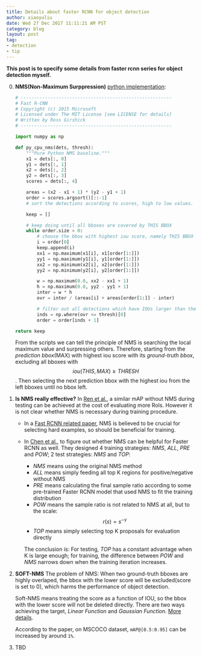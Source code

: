 ```yaml
---
title: Details about faster RCNN for object detection
author: xiaoyuliu
date: Wed 27 Dec 2017 11:11:21 AM PST
category: blog
layout: post
tag:
- detection
- tip
---
```


**This post is to specify some details from faster rcnn series for object detection myself.**

0. **NMS(Non-Maximum Surppression)**
    [python implementation][1]:

    ```py
    # --------------------------------------------------------
    # Fast R-CNN
    # Copyright (c) 2015 Microsoft
    # Licensed under The MIT License [see LICENSE for details]
    # Written by Ross Girshick
    # --------------------------------------------------------

    import numpy as np

    def py_cpu_nms(dets, thresh):
        """Pure Python NMS baseline."""
        x1 = dets[:, 0]
        y1 = dets[:, 1]
        x2 = dets[:, 2]
        y2 = dets[:, 3]
        scores = dets[:, 4]

        areas = (x2 - x1 + 1) * (y2 - y1 + 1)
        order = scores.argsort()[::-1] 
        # sort the detections according to scores, high to low values.

        keep = []

        # keep doing until all bboxes are covered by THIS BBOX
        while order.size > 0: 
            # choose the bbox with highest iou score, namely THIS BBOX
            i = order[0] 
            keep.append(i)
            xx1 = np.maximum(x1[i], x1[order[1:]])
            yy1 = np.maximum(y1[i], y1[order[1:]])
            xx2 = np.minimum(x2[i], x2[order[1:]])
            yy2 = np.minimum(y2[i], y2[order[1:]])

            w = np.maximum(0.0, xx2 - xx1 + 1)
            h = np.maximum(0.0, yy2 - yy1 + 1)
            inter = w * h
            ovr = inter / (areas[i] + areas[order[1:]] - inter)

            # filter out all detections which have IOUs larger than the threshold, which means they are covered by THIS BBOX
            inds = np.where(ovr <= thresh)[0] 
            order = order[inds + 1]

    return keep
    ```
    From the scripts we can tell the principle of NMS is searching the local maximum value and surpressing others. Therefore, starting from the *prediction bbox*(MAX) with highest iou score with its *ground-truth bbox*, excluding all bboxes with $$iou(THIS, MAX) \geqslant THRESH$$. Then selecting the next prediction bbox with the highest iou from the left bboxes until no bbox left.

1. **Is NMS really effective?**
    In [Ren et al.][2], a similar mAP without NMS during testing can be achieved at the cost of evaluating more RoIs. However it is not clear whether NMS is necessary during training procedure.

    - In a [Fast RCNN related paper][3], NMS is believed to be crucial for selecting hard examples, so should be beneficial for training.
    - In [Chen et al.][4], to figure out whether NMS can be helpful for Faster RCNN as well. They designed 4 training strategies: *NMS*, *ALL*, *PRE* and *POW*; 2 test strategies: *NMS* and *TOP*:
        + *NMS* means using the original NMS method
        + *ALL* means simply feeding all top K regions for positive/negative without NMS
        + *PRE* means calculating the final sample ratio according to some pre-trained Faster RCNN model that used NMS to fit the training distribution
        + *POW* means the sample ratio is not related to NMS at all, but to the scale: $$r(s) = s^{-\gamma}$$
        + *TOP* means simply selecting top K proposals for evaluation directly

        The conclusion is: For testing, *TOP* has a constant advantage when K is large enough; for training, the difference between *POW* and *NMS* narrows down when the training iteration increases.


2. **SOFT-NMS**
    The problem of NMS:
    When two ground-truth bboxes are highly overlaped, the bbox with the lower score will be excluded(score is set to 0), which harms the performance of object detection.

    Soft-NMS means treating the score as a function of IOU, so the bbox with the lower score will not be deleted directly. There are two ways achieving the target, *Linear Function* and *Gaussian Function*. [More details][5].

    According to the paper, on MSCOCO dataset, `mAP@[0.5:0.95]` can be increased by around `1%`.

3. TBD



[1]: https://github.com/rbgirshick/py-faster-rcnn/blob/master/lib/nms/py_cpu_nms.py
[2]: https://arxiv.org/abs/1506.01497
[3]: https://arxiv.org/abs/1604.03540
[4]: https://arxiv.org/abs/1702.02138
[5]: https://arxiv.org/pdf/1704.04503.pdf